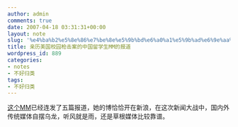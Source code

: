 ```yaml
---
author: admin
comments: true
date: 2007-04-18 03:31:31+00:00
layout: note
slug: '%e4%ba%b2%e5%8e%86%e7%be%8e%e5%9b%bd%e6%a0%a1%e5%9b%ad%e6%9e%aa%e5%87%bb%e6%a1%88%e7%9a%84%e4%b8%ad%e5%9b%bd%e7%95%99%e5%ad%a6%e7%94%9fmm%e7%9a%84%e6%8a%a5%e9%81%93'
title: 亲历美国校园枪击案的中国留学生MM的报道
wordpress_id: 889
categories:
- notes
- 不好归类
tags:
- 不好归类
---
```


[这个MM](http://blog.sina.com.cn/drwho)已经连发了五篇报道，她的博恰恰开在新浪，在这次新闻大战中，国内外传统媒体自摆乌龙，听风就是雨，还是草根媒体比较靠谱。
